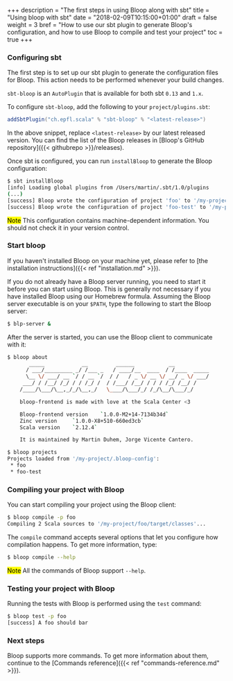 +++
description = "The first steps in using Bloop along with sbt"
title = "Using bloop with sbt"
date = "2018-02-09T10:15:00+01:00"
draft = false
weight = 3
bref = "How to use our sbt plugin to generate Bloop's configuration, and how to use Bloop to compile and test your project"
toc = true
+++

### Configuring sbt

The first step is to set up our sbt plugin to generate the configuration files for Bloop. This
action needs to be performed whenever your build changes.

`sbt-bloop` is an `AutoPlugin` that is available for both sbt `0.13` and `1.x`.

To configure `sbt-bloop`, add the following to your `project/plugins.sbt`:

```scala
addSbtPlugin("ch.epfl.scala" % "sbt-bloop" % "<latest-release>")
```

In the above snippet, replace `<latest-release>` by our latest released version. You can find the
list of the Bloop releases in [Bloop's GitHub repository]({{< githubrepo >}}/releases).

Once sbt is configured, you can run `installBloop` to generate the Bloop configuration:

```sh
$ sbt installBloop
[info] Loading global plugins from /Users/martin/.sbt/1.0/plugins
(...)
[success] Bloop wrote the configuration of project 'foo' to '/my-project/.bloop-config/foo.config'.
[success] Bloop wrote the configuration of project 'foo-test' to '/my-project/.bloop-config/foo-test.config'.
```

<mark>Note</mark> This configuration contains machine-dependent information. You should not check it
in your version control.

### Start bloop

If you haven't installed Bloop on your machine yet, please refer to [the installation
instructions]({{< ref "installation.md" >}}).

If you do not already have a Bloop server running, you need to start it before you can start using
Bloop. This is generally not necessary if you have installed Bloop using our Homebrew formula.
Assuming the Bloop server executable is on your `$PATH`, type the following to start the Bloop
server:

```sh
$ blp-server &
```

After the server is started, you can use the Bloop client to communicate with it:

```sh
$ bloop about
       _____            __         ______           __
      / ___/_________ _/ /___ _   / ____/__  ____  / /____  _____
      \__ \/ ___/ __ `/ / __ `/  / /   / _ \/ __ \/ __/ _ \/ ___/
     ___/ / /__/ /_/ / / /_/ /  / /___/ /__/ / / / /_/ /__/ /
    /____/\___/\__,_/_/\__,_/   \____/\___/_/ /_/\__/\___/_/

    bloop-frontend is made with love at the Scala Center <3

    Bloop-frontend version    `1.0.0-M2+14-7134b34d`
    Zinc version     `1.0.0-X8+510-660ed3cb`
    Scala version    `2.12.4`

    It is maintained by Martin Duhem, Jorge Vicente Cantero.
```

```sh
$ bloop projects
Projects loaded from '/my-project/.bloop-config':
 * foo
 * foo-test
```

### Compiling your project with Bloop

You can start compiling your project using the Bloop client:

```sh
$ bloop compile -p foo
Compiling 2 Scala sources to '/my-project/foo/target/classes'...
```

The `compile` command accepts several options that let you configure how compilation happens. To get
more information, type:

```sh
$ bloop compile --help
```

<mark>Note</mark> All the commands of Bloop support `--help`.

### Testing your project with Bloop

Running the tests with Bloop is performed using the `test` command:
```sh
$ bloop test -p foo
[success] A foo should bar
```

### Next steps

Bloop supports more commands. To get more information about them, continue to the [Commands
reference]({{< ref "commands-reference.md" >}}).
